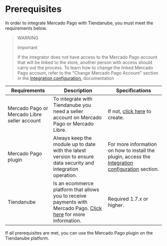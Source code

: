 # Prerequisites

In order to integrate Mercado Pago with Tiendanube, you must meet the requirements below.

> WARNING
>
> Important
>
> If the integrator does not have access to the Mercado Pago account that will be linked to the store, another person with access should carry out the process. To learn how to change the linked Mercado Pago account, refer to the "Change Mercado Pago Account" section in the [Integration configuration.](/developers/en/docs/nuvemshop/integration) documentation
 
| Requirements | Description | Specifications |
|---|---|---|
| Mercado Pago or Mercado Libre seller account | To integrate with Tiendanube you need a seller account on Mercado Pago or Mercado Libre. | If not, [click here](https://www.mercadopago[FAKER][URL][DOMAIN]/hub/registration/landing) to create. |
| Mercado Pago plugin | Always keep the module up to date with the latest version to ensure data security and integration operation. | For more information on how to install the plugin, access the [Integration configuration](/developers/en/docs/nuvemshop/integration) section. |
| Tiendanube | Is an ecommerce platform that allows you to receive payments with Mercado Pago. [Click here](https://www.nuvemshop.com) for more information. | Required 1.7.x or higher. |


If all prerequisites are met, you can use the Mercado Pago plugin on the Tiendanube platform.